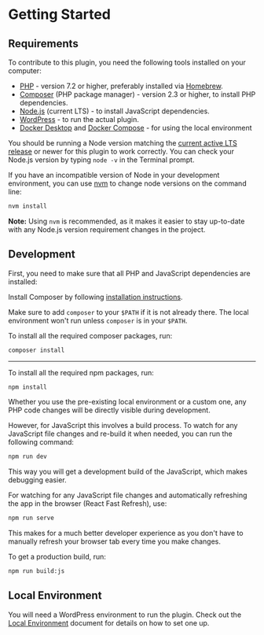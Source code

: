 # Getting Started

## Requirements

To contribute to this plugin, you need the following tools installed on your computer:

- [PHP](https://www.php.net/) - version 7.2 or higher, preferably installed via [Homebrew](https://brew.sh/).
- [Composer](https://getcomposer.org/) (PHP package manager) - version 2.3 or higher, to install PHP dependencies.
- [Node.js](https://nodejs.org/en/) (current LTS) - to install JavaScript dependencies.
- [WordPress](https://wordpress.org/download/) - to run the actual plugin.
- [Docker Desktop](https://www.docker.com/products/docker-desktop) and [Docker Compose](https://docs.docker.com/compose/install/) - for using the local environment

You should be running a Node version matching the [current active LTS release](https://github.com/nodejs/Release#release-schedule) or newer for this plugin to work correctly.
You can check your Node.js version by typing `node -v` in the Terminal prompt.

If you have an incompatible version of Node in your development environment, you can use [nvm](https://github.com/creationix/nvm) to change node versions on the command line:

```bash
nvm install
```

**Note:** Using `nvm` is recommended, as it makes it easier to stay up-to-date with any Node.js version requirement changes in the project.

## Development

First, you need to make sure that all PHP and JavaScript dependencies are installed:

Install Composer by following [installation instructions](https://getcomposer.org/download/).

Make sure to add `composer` to your `$PATH` if it is not already there. The local environment won't run unless `composer` is in your `$PATH`.

To install all the required composer packages, run:

```bash
composer install
```

---

To install all the required npm packages, run:

```bash
npm install
```

Whether you use the pre-existing local environment or a custom one, any PHP code changes will be directly visible during development.

However, for JavaScript this involves a build process. To watch for any JavaScript file changes and re-build it when needed, you can run the following command:

```bash
npm run dev
```

This way you will get a development build of the JavaScript, which makes debugging easier.

For watching for any JavaScript file changes and automatically refreshing the app in the browser (React Fast Refresh), use:

```bash
npm run serve
```

This makes for a much better developer experience as you don't have to manually refresh your browser tab every time you make changes.

To get a production build, run:

```bash
npm run build:js
```

## Local Environment

You will need a WordPress environment to run the plugin.
Check out the [Local Environment](./local-environment.md) document for details on how to set one up.
